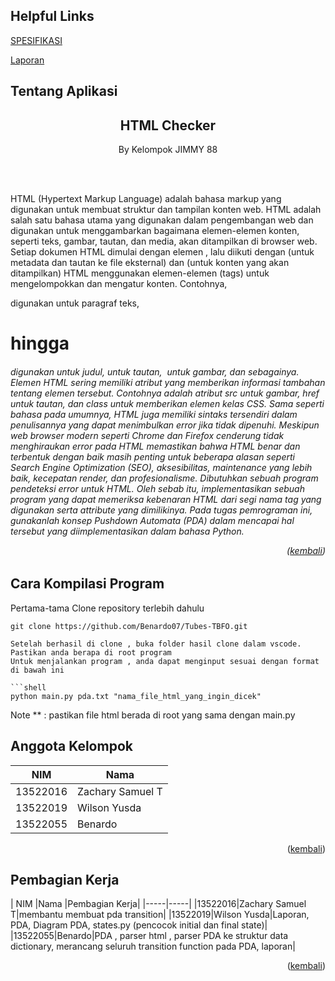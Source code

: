 <a name="atas"></a>

## Helpful Links

[SPESIFIKASI](https://docs.google.com/document/d/1W5QSSHVrXvArj3Aonw4FhbfctBK6J2YGefXpWsLW43Y/edit)

[Laporan](https://docs.google.com/document/d/1BonNAbPqu24nlL_vFE1AMAtcJSWL3UMr4pcaxNmZq5c/edit#heading=h.z5pmwbivcb0h)

## Tentang Aplikasi

<div align="center">
    <h2>HTML Checker</h2>
    <p>By Kelompok JIMMY 88</p>
    <br/>
    <br/>
</div>


HTML (Hypertext Markup Language) adalah bahasa markup yang digunakan untuk membuat struktur dan tampilan konten web. HTML adalah salah satu bahasa utama yang digunakan dalam pengembangan web dan digunakan untuk menggambarkan bagaimana elemen-elemen konten, seperti teks, gambar, tautan, dan media, akan ditampilkan di browser web. Setiap dokumen HTML dimulai dengan elemen <html>, lalu diikuti dengan <head> (untuk metadata dan tautan ke file eksternal) dan <body> (untuk konten yang akan ditampilkan)
HTML menggunakan elemen-elemen (tags) untuk mengelompokkan dan mengatur konten. Contohnya, <p> digunakan untuk paragraf teks, <h1> hingga <h6> digunakan untuk judul, <a> untuk tautan, <img> untuk gambar, dan sebagainya. Elemen HTML sering memiliki atribut yang memberikan informasi tambahan tentang elemen tersebut. Contohnya adalah atribut src untuk gambar, href untuk tautan, dan class untuk memberikan elemen kelas CSS.
Sama seperti bahasa pada umumnya, HTML juga memiliki sintaks tersendiri dalam penulisannya yang dapat menimbulkan error jika tidak dipenuhi. Meskipun web browser modern seperti Chrome dan Firefox cenderung tidak menghiraukan error pada HTML memastikan bahwa HTML benar dan terbentuk dengan baik masih penting untuk beberapa alasan seperti Search Engine Optimization (SEO), aksesibilitas, maintenance yang lebih baik, kecepatan render, dan profesionalisme. 
Dibutuhkan sebuah program pendeteksi error untuk HTML. Oleh sebab itu, implementasikan sebuah program yang dapat memeriksa kebenaran HTML dari segi nama tag yang digunakan serta attribute yang dimilikinya. Pada tugas pemrograman ini, gunakanlah konsep Pushdown Automata (PDA) dalam mencapai hal tersebut yang diimplementasikan dalam bahasa Python. 

<p align="right">(<a href="#atas">kembali</a>)</p>

## Cara Kompilasi Program
Pertama-tama Clone repository terlebih dahulu
```
git clone https://github.com/Benardo07/Tubes-TBFO.git

Setelah berhasil di clone , buka folder hasil clone dalam vscode.
Pastikan anda berapa di root program 
Untuk menjalankan program , anda dapat menginput sesuai dengan format di bawah ini

```shell
python main.py pda.txt "nama_file_html_yang_ingin_dicek"
```
Note ** : pastikan file html berada di root yang sama dengan main.py


## Anggota Kelompok
| NIM |Nama |
|-----|-----|
|13522016|Zachary Samuel T|
|13522019|Wilson Yusda|
|13522055|Benardo|

<p align="right">(<a href="#atas">kembali</a>)</p>

## Pembagian Kerja
| NIM |Nama |Pembagian Kerja|
|-----|-----|
|13522016|Zachary Samuel T|membantu membuat pda transition|
|13522019|Wilson Yusda|Laporan, PDA, Diagram PDA, states.py (pencocok initial dan final state)|
|13522055|Benardo|PDA , parser html , parser PDA ke struktur data dictionary, merancang seluruh transition function pada PDA, laporan|

<p align="right">(<a href="#atas">kembali</a>)</p>

